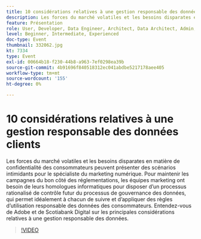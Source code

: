```yaml
---
title: 10 considérations relatives à une gestion responsable des données clients
description: Les forces du marché volatiles et les besoins disparates en matière de confidentialité des consommateurs peuvent présenter des scénarios intimidants pour le spécialiste du marketing numérique. Pour maintenir les campagnes du bon côté des réglementations, les équipes marketing ont besoin de leurs homologues informatiques pour disposer d’un processus rationalisé de contrôle futur du processus de gouvernance des données, qui permet idéalement à chacun de suivre et d’appliquer des règles d’utilisation responsable des données des consommateurs. Entendez-vous de Adobe et de Scotiabank Digital sur les principales considérations relatives à une gestion responsable des données.
feature: Présentation
role: User, Developer, Data Engineer, Architect, Data Architect, Admin, Leader
level: Beginner, Intermediate, Experienced
doc-type: Event
thumbnail: 332062.jpg
kt: 7334
type: Event
exl-id: 00664b18-f230-44b8-a963-7ef0298ea39b
source-git-commit: 4b91696f840518312ec041abdbe5217178aee405
workflow-type: tm+mt
source-wordcount: '155'
ht-degree: 0%

---
```


# 10 considérations relatives à une gestion responsable des données clients

Les forces du marché volatiles et les besoins disparates en matière de confidentialité des consommateurs peuvent présenter des scénarios intimidants pour le spécialiste du marketing numérique. Pour maintenir les campagnes du bon côté des réglementations, les équipes marketing ont besoin de leurs homologues informatiques pour disposer d’un processus rationalisé de contrôle futur du processus de gouvernance des données, qui permet idéalement à chacun de suivre et d’appliquer des règles d’utilisation responsable des données des consommateurs. Entendez-vous de Adobe et de Scotiabank Digital sur les principales considérations relatives à une gestion responsable des données.

>[!VIDEO](https://video.tv.adobe.com/v/332062/?quality=12&learn=on)
